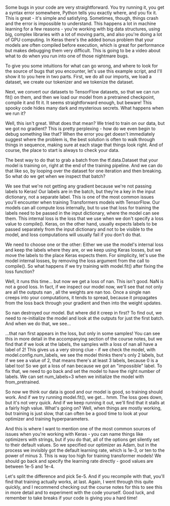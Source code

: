Some bugs in your code are very straightforward. You try running it, you get a syntax error somewhere, Python tells you exactly where, and you fix it. This is great - it's simple and satisfying. Sometimes, though, things crash and the error is impossible to understand. This happens a lot in machine learning for a few reasons - you're working with big data structures, using big, complex libraries with a lot of moving parts, and also you're doing a lot of GPU computing. In Keras there's the added bonus problem that your models are often compiled before execution, which is great for performance but makes debugging them very difficult. This is going to be a video about what to do when you run into one of those nightmare bugs.

To give you some intuitions for what can go wrong, and where to look for the source of bugs that you encounter, let's use this example script, and I'll show it to you here in two parts. First, we do all our imports, we load a dataset, we create our tokenizer and we tokenize the dataset.

Next, we convert our datasets to TensorFlow datasets, so that we can run fit() on them, and then we load our model from a pretrained checkpoint, compile it and fit it.  It seems straightforward enough, but beware! This spooky code hides many dark and mysterious secrets. What happens when we run it?

Well, this isn't great. What does that mean? We tried to train on our data, but we got no gradient? This is pretty perplexing - how do we even begin to debug something like that? When the error you get doesn't immediately suggest where the problem is, the best solution is often to walk through things in sequence, making sure at each stage that things look right. And of course, the place to start is always to check your data.

The best way to do that to grab a batch from the tf.data.Dataset that your model is training on, right at the end of the training pipeline. And we can do that like so, by looping over the dataset for one iteration and then breaking. So what do we get when we inspect that batch?

We see that we're not getting any gradient because we're not passing labels to Keras! Our labels are in the batch, but they're a key in the input dictionary, not a separate label. This is one of the most common issues you'll encounter when training Transformers models with TensorFlow. Our models can all compute loss internally, but to use that loss for training the labels need to be passed in the input dictionary, where the model can see them. This internal loss is the loss that we use when we don't specify a loss value to compile(). Keras, on the other hand, usually expects labels to be passed separately from the input dictionary and not to be visible to the model, and loss computations will usually fail if you don't do that.

We need to choose one or the other: Either we use the model's internal loss and keep the labels where they are, or we keep using Keras losses, but we move the labels to the place Keras expects them. For simplicity, let's use the model internal losses, by removing the loss argument from the call to compile(). So what happens if we try training with model.fit() after fixing the loss function?

 Well, it runs this time... but now we get a loss of nan. This isn't good. NaN is not a good loss. In fact, if we inspect our model now, we'll see that not only are all the outputs nan , all the weights are nan too. Once a single nan creeps into your computations, it tends to spread, because it propagates from the loss back through your gradient and then into the weight updates.

So nan destroyed our model. But where did it creep in first? To find out, we need to re-initialize the model and look at the outputs for just the first batch. And when we do that, we see...

...that nan first appears in the loss, but only in some samples! You can see this in more detail in the accompanying section of the course notes, but we find that if we look at the labels, the samples with a loss of nan all have a label of 2! This gives us a very strong clue - if we check the model, with model.config.num_labels, we see the model thinks there's only 2 labels, but if we see a value of 2, that means there's at least 3 labels, because 0 is a label too! So we got a loss of nan because we got an "impossible" label. To fix that, we need to go back and set the model to have the right number of labels. We can set num_labels=3 when we initialize the model with from_pretrained.

So now we think our data is good and our model is good, so training should work. And if we try running model.fit(), we get... hmm. The loss goes down, but it's not very quick. And if we keep running it out, we'll find that it stalls at a fairly high value. What's going on? Well, when things are mostly working, but training is just slow, that can often be a good time to look at your optimizer and training hyperparameters.

And this is where I want to mention one of the most common sources of issues when you're working with Keras - you can name things like optimizers with strings, but if you do that, all of the options get silently set to their default values. So we specified our optimizer as Adam, but in the process we invisibly got the default learning rate, which is 1e-3, or ten to the power of minus 3. This is way too high for training transformer models! We should go back and specify the learning rate directly - good values are between 1e-5 and 1e-4.

Let's split the difference and pick 5e-5. And if you recompile with that, you'll find that training actually works, at last. Again, I went through this quite quickly, and I recommend checking out the course notes for this to see this in more detail and to experiment with the code yourself. Good luck, and remember to take breaks if your code is giving you a hard time!